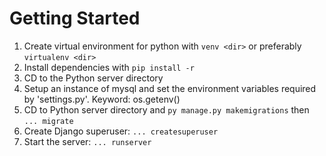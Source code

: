 # Getting Started
1. Create virtual environment for python with `venv <dir>` or preferably `virtualenv <dir>`
2. Install dependencies with `pip install -r`
3. CD to the Python server directory
4. Setup an instance of mysql and set the environment variables required by 'settings.py'. Keyword: os.getenv()
5. CD to Python server directory and `py manage.py makemigrations` then `... migrate`
6. Create Django superuser: `... createsuperuser`
7. Start the server: `... runserver`